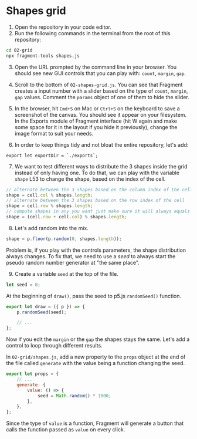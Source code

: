 # Shapes grid

1. Open the repository in your code editor.
2. Run the following commands in the terminal from the root of this repository:

```bash
cd 02-grid
npx fragment-tools shapes.js
```

3. Open the URL prompted by the command line in your browser. You should see new GUI controls that you can play with: `count`, `margin`, `gap`.

4. Scroll to the bottom of `02-shapes-grid.js`. You can see that Fragment creates a input number with a slider based on the type of `count`, `margin`, `gap` values. Comment the `params` object of one of them to hide the slider.

5. In the browser, hit `Cmd+S` on Mac or `Ctrl+S` on the keyboard to save a screenshot of the canvas. You should see it appear on your filesystem. In the Exports module of Fragment interface (hit W again and make some space for it in the layout if you hide it previously), change the image format to suit your needs.

6. In order to keep things tidy and not bloat the entire repository, let's add:

```
export let exportDir = `./exports`;
```

7. We want to test different ways to distribute the 3 shapes inside the grid instead of only having one. To do that, we can play with the variable `shape` L53 to change the shape, based on the index of the cell.

```js
// alternate between the 3 shapes based on the column index of the cell
shape = cell.col % shapes.length;
// alternate between the 3 shapes based on the row index of the cell
shape = cell.row % shapes.length;
// compute shapes in any you want just make sure it will always equals to 0, 1 or 2.
shape = (cell.row + cell.col) % shapes.length;
```

8. Let's add random into the mix.

```js
shape = p.floor(p.random(0, shapes.length));
```

Problem is, if you play with the controls parameters, the shape distribution always changes. To fix that, we need to use a _seed_ to always start the pseudo random number generator at "the same place".

9. Create a variable `seed` at the top of the file.

```js
let seed = 0;
```

At the beginning of `draw()`, pass the seed to p5.js `randomSeed()` function.

```js
export let draw = ({ p }) => {
	p.randomSeed(seed);

	// ...
};
```

Now if you edit the `margin` or the `gap` the shapes stays the same. Let's add a control to loop through different results.

In `02-grid/shapes.js`, add a new property to the `props` object at the end of the file called `generate` with the value being a function changing the seed.

```js
export let props = {
	// ...
	generate: {
		value: () => {
			seed = Math.random() * 1000;
		},
	},
};
```

Since the type of `value` is a function, Fragment will generate a button that calls the function passed as `value` on every click.
